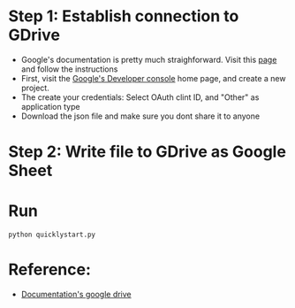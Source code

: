 # Step 1: Establish connection to GDrive
- Google's documentation is pretty much straighforward. Visit this [page](https://developers.google.com/drive/api/v3/enable-drive-api) and follow the instructions
- First, visit the [Google's Developer console](https://console.developers.google.com/) home page, and create a new project.
- The create your credentials: Select OAuth clint ID, and "Other" as application type
- Download the json file and make sure you dont share it to anyone

# Step 2: Write file to GDrive as Google Sheet

# Run
`python quicklystart.py`

# Reference:
- [Documentation's google drive](https://developers.google.com/drive/api/v3/reference/files)